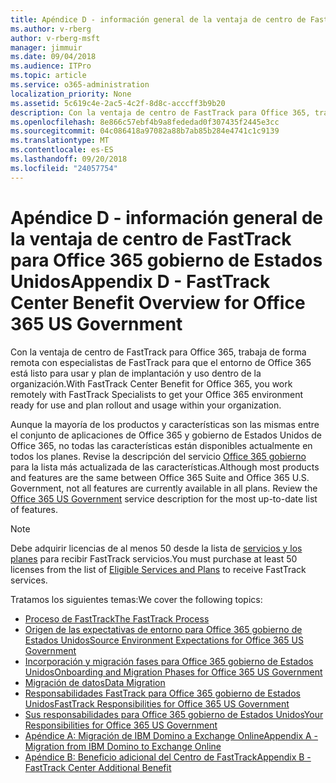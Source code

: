 ```yaml
---
title: Apéndice D - información general de la ventaja de centro de FastTrack para Office 365 gobierno de Estados Unidos
ms.author: v-rberg
author: v-rberg-msft
manager: jimmuir
ms.date: 09/04/2018
ms.audience: ITPro
ms.topic: article
ms.service: o365-administration
localization_priority: None
ms.assetid: 5c619c4e-2ac5-4c2f-8d8c-acccff3b9b20
description: Con la ventaja de centro de FastTrack para Office 365, trabaja de forma remota con especialistas de FastTrack para que el entorno de Office 365 está listo para usar y plan de implantación y uso dentro de la organización.
ms.openlocfilehash: 8e866c57ebf4b9a8fededad0f307435f2445e3cc
ms.sourcegitcommit: 04c086418a97082a88b7ab85b284e4741c1c9139
ms.translationtype: MT
ms.contentlocale: es-ES
ms.lasthandoff: 09/20/2018
ms.locfileid: "24057754"
---
```

# <a name="appendix-d---fasttrack-center-benefit-overview-for-office-365-us-government"></a><span data-ttu-id="a7c28-103">Apéndice D - información general de la ventaja de centro de FastTrack para Office 365 gobierno de Estados Unidos</span><span class="sxs-lookup"><span data-stu-id="a7c28-103">Appendix D - FastTrack Center Benefit Overview for Office 365 US Government</span></span>

<span data-ttu-id="a7c28-104">Con la ventaja de centro de FastTrack para Office 365, trabaja de forma remota con especialistas de FastTrack para que el entorno de Office 365 está listo para usar y plan de implantación y uso dentro de la organización.</span><span class="sxs-lookup"><span data-stu-id="a7c28-104">With FastTrack Center Benefit for Office 365, you work remotely with FastTrack Specialists to get your Office 365 environment ready for use and plan rollout and usage within your organization.</span></span> 
  
<span data-ttu-id="a7c28-p101">Aunque la mayoría de los productos y características son las mismas entre el conjunto de aplicaciones de Office 365 y gobierno de Estados Unidos de Office 365, no todas las características están disponibles actualmente en todos los planes. Revise la descripción del servicio [Office 365 gobierno](https://aka.ms/aboutgovcloud) para la lista más actualizada de las características.</span><span class="sxs-lookup"><span data-stu-id="a7c28-p101">Although most products and features are the same between Office 365 Suite and Office 365 U.S. Government, not all features are currently available in all plans. Review the [Office 365 US Government](https://aka.ms/aboutgovcloud) service description for the most up-to-date list of features.</span></span>

> [!NOTE]
><span data-ttu-id="a7c28-107">Debe adquirir licencias de al menos 50 desde la lista de [servicios y los planes](eligible-services-and-plans.md) para recibir FastTrack servicios.</span><span class="sxs-lookup"><span data-stu-id="a7c28-107">You must purchase at least 50 licenses from the list of [Eligible Services and Plans](eligible-services-and-plans.md) to receive FastTrack services.</span></span>  

<span data-ttu-id="a7c28-108">Tratamos los siguientes temas:</span><span class="sxs-lookup"><span data-stu-id="a7c28-108">We cover the following topics:</span></span>
- [<span data-ttu-id="a7c28-109">Proceso de FastTrack</span><span class="sxs-lookup"><span data-stu-id="a7c28-109">The FastTrack Process</span></span>](fasttrack-process.md) 
- [<span data-ttu-id="a7c28-110">Origen de las expectativas de entorno para Office 365 gobierno de Estados Unidos</span><span class="sxs-lookup"><span data-stu-id="a7c28-110">Source Environment Expectations for Office 365 US Government</span></span>](US-Gov-appendix-source-environment-expectations.md)   
- [<span data-ttu-id="a7c28-111">Incorporación y migración fases para Office 365 gobierno de Estados Unidos</span><span class="sxs-lookup"><span data-stu-id="a7c28-111">Onboarding and Migration Phases for Office 365 US Government</span></span>](US-Gov-appendix-onboarding-and-migration.md)
- [<span data-ttu-id="a7c28-112">Migración de datos</span><span class="sxs-lookup"><span data-stu-id="a7c28-112">Data Migration</span></span>](data-migration.md)    
- [<span data-ttu-id="a7c28-113">Responsabilidades FastTrack para Office 365 gobierno de Estados Unidos</span><span class="sxs-lookup"><span data-stu-id="a7c28-113">FastTrack Responsibilities for Office 365 US Government</span></span>](US-Gov-appendix-fasttrack-responsibilities.md)   
- [<span data-ttu-id="a7c28-114">Sus responsabilidades para Office 365 gobierno de Estados Unidos</span><span class="sxs-lookup"><span data-stu-id="a7c28-114">Your Responsibilities for Office 365 US Government</span></span>](US-Gov-appendix-your-responsibilities.md) 
- [<span data-ttu-id="a7c28-115">Apéndice A: Migración de IBM Domino a Exchange Online</span><span class="sxs-lookup"><span data-stu-id="a7c28-115">Appendix A - Migration from IBM Domino to Exchange Online</span></span>](from-ibm-domino-to-exchange-online.md)   
- [<span data-ttu-id="a7c28-116">Apéndice B: Beneficio adicional del Centro de FastTrack</span><span class="sxs-lookup"><span data-stu-id="a7c28-116">Appendix B - FastTrack Center Additional Benefit</span></span>](fasttrack-additional-benefits.md)


